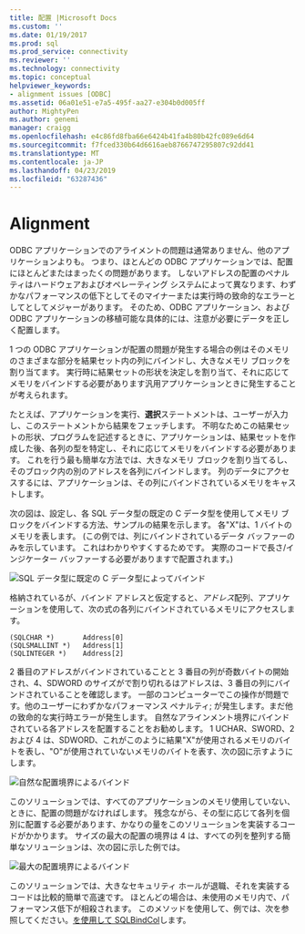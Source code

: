 ```yaml
---
title: 配置 |Microsoft Docs
ms.custom: ''
ms.date: 01/19/2017
ms.prod: sql
ms.prod_service: connectivity
ms.reviewer: ''
ms.technology: connectivity
ms.topic: conceptual
helpviewer_keywords:
- alignment issues [ODBC]
ms.assetid: 06a01e51-e7a5-495f-aa27-e304b0d005ff
author: MightyPen
ms.author: genemi
manager: craigg
ms.openlocfilehash: e4c86fd8fba66e6424b41fa4b80b42fc089e6d64
ms.sourcegitcommit: f7fced330b64d6616aeb8766747295807c92dd41
ms.translationtype: MT
ms.contentlocale: ja-JP
ms.lasthandoff: 04/23/2019
ms.locfileid: "63287436"
---
```

# <a name="alignment"></a>Alignment
ODBC アプリケーションでのアライメントの問題は通常ありません、他のアプリケーションよりも。 つまり、ほとんどの ODBC アプリケーションでは、配置にほとんどまたはまったくの問題があります。 しないアドレスの配置のペナルティはハードウェアおよびオペレーティング システムによって異なります、わずかなパフォーマンスの低下としてそのマイナーまたは実行時の致命的なエラーとしてとしてメジャーがあります。 そのため、ODBC アプリケーション、および ODBC アプリケーションの移植可能な具体的には、注意が必要にデータを正しく配置します。  
  
 1 つの ODBC アプリケーションが配置の問題が発生する場合の例はそのメモリのさまざまな部分を結果セット内の列にバインドし、大きなメモリ ブロックを割り当てます。 実行時に結果セットの形状を決定しを割り当て、それに応じてメモリをバインドする必要があります汎用アプリケーションときに発生することが考えられます。  
  
 たとえば、アプリケーションを実行、**選択**ステートメントは、ユーザーが入力し、このステートメントから結果をフェッチします。 不明なためこの結果セットの形状、プログラムを記述するときに、アプリケーションは、結果セットを作成した後、各列の型を特定し、それに応じてメモリをバインドする必要があります。 これを行う最も簡単な方法では、大きなメモリ ブロックを割り当てるし、そのブロック内の別のアドレスを各列にバインドします。 列のデータにアクセスするには、アプリケーションは、その列にバインドされているメモリをキャストします。  
  
 次の図は、設定し、各 SQL データ型の既定の C データ型を使用してメモリ ブロックをバインドする方法、サンプルの結果を示します。 各"X"は、1 バイトのメモリを表します。 (この例では、列にバインドされているデータ バッファーのみを示しています。 これはわかりやすくするためです。 実際のコードで長さ/インジケーター バッファーする必要がありますで配置されます。)  
  
 ![SQL データ型に既定の C データ型によってバインド](../../../odbc/reference/develop-app/media/pr24.gif "pr24")  
  
 格納されているが、バインド アドレスと仮定すると、*アドレス*配列、アプリケーションを使用して、次の式の各列にバインドされているメモリにアクセスします。  
  
```  
(SQLCHAR *)       Address[0]  
(SQLSMALLINT *)   Address[1]  
(SQLINTEGER *)    Address[2]  
```  
  
 2 番目のアドレスがバインドされていることと 3 番目の列が奇数バイトの開始され、4、SDWORD のサイズがで割り切れるはアドレスは、3 番目の列にバインドされていることを確認します。 一部のコンピューターでこの操作が問題です。他のユーザーにわずかなパフォーマンス ペナルティ; が発生します。まだ他の致命的な実行時エラーが発生します。 自然なアラインメント境界にバインドされている各アドレスを配置することをお勧めします。 1 UCHAR、SWORD、2 および 4 は、SDWORD、これがこのように結果"X"が使用されるメモリのバイトを表し、"O"が使用されていないメモリのバイトを表す、次の図に示すようにします。  
  
 ![自然な配置境界によるバインド](../../../odbc/reference/develop-app/media/pr25.gif "pr25")  
  
 このソリューションでは、すべてのアプリケーションのメモリ使用していない、ときに、配置の問題がなければします。 残念ながら、その型に応じて各列を個別に配置する必要があります、かなりの量をこのソリューションを実装するコードがかかります。 サイズの最大の配置の境界は 4 は、すべての列を整列する簡単なソリューションは、次の図に示した例では。  
  
 ![最大の配置境界によるバインド](../../../odbc/reference/develop-app/media/pr26.gif "pr26")  
  
 このソリューションでは、大きなセキュリティ ホールが退職、それを実装するコードは比較的簡単で高速です。 ほとんどの場合は、未使用のメモリ内で、パフォーマンス低下が相殺されます。 このメソッドを使用して、例では、次を参照してください。[を使用して SQLBindCol](../../../odbc/reference/develop-app/using-sqlbindcol.md)します。
